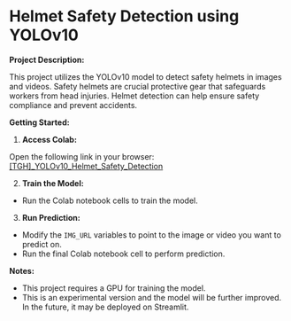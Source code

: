# Helmet Safety Detection using YOLOv10

**Project Description:**

This project utilizes the YOLOv10 model to detect safety helmets in images and videos. Safety helmets are crucial protective gear that safeguards workers from head injuries. Helmet detection can help ensure safety compliance and prevent accidents.

**Getting Started:**

1. **Access Colab:**

Open the following link in your browser: [[TGH]_YOLOv10_Helmet_Safety_Detection](https://colab.research.google.com/drive/160U333_6SXdoq8o4i8ys8CvN3t1XAXc_?usp=sharing)

2. **Train the Model:**

* Run the Colab notebook cells to train the model.

3. **Run Prediction:**

* Modify the `IMG_URL` variables to point to the image or video you want to predict on.
* Run the final Colab notebook cell to perform prediction.

**Notes:**

* This project requires a GPU for training the model.
* This is an experimental version and the model will be further improved. In the future, it may be deployed on Streamlit.